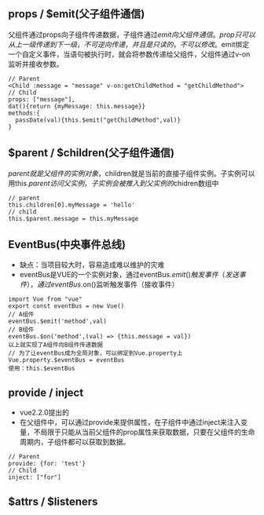 ## props / $emit(父子组件通信)

父组件通过props向子组件传递数据，子组件通过$emit向父组件通信。prop只可以从上一级传递到下一级，不可逆向传递，并且是只读的，不可以修改。$emit绑定一个自定义事件，当语句被执行时，就会将参数传递给父组件，父组件通过v-on监听并接收参数。
```
// Parent
<Child :message = "message" v-on:getChildMethod = "getChildMethod">
// Child
props: ["message"],
dat(){return {myMessage: this.message}}
methods:{
  passDate(val){this.$emit("getChildMethod",val)}
}
```

## $parent / $children(父子组件通信)

$parent就是父组件的实例对象，$children就是当前的直接子组件实例。子实例可以用this.$parent访问父实例，子实例会被推入到父实例的$chidren数组中
```
// parent
this.children[0].myMessage = 'hello'
// child
this.$parent.message = this.myMessage
```

## EventBus(中央事件总线)

- 缺点：当项目较大时，容易造成难以维护的灾难
- eventBus是VUE的一个实例对象，通过eventBus.$emit()触发事件（发送事件），通过eventBus.$on()监听触发事件（接收事件）
```
import Vue from "vue"
export const eventBus = new Vue()
// A组件
eventBus.$emit('method',val)
// B组件
eventBus.$on('method',(val) => {this.message = val})
以上就实现了A组件向B组件传递数据
// 为了让eventBus成为全局对象，可以绑定到Vue.property上
Vue.property.$eventBus = eventBus
使用：this.$eventBus
```

## provide / inject

- vue2.2.0提出的
- 在父组件中，可以通过provide来提供属性，在子组件中通过inject来注入变量，不局限于只能从当前父组件的prop属性来获取数据，只要在父组件的生命周期内，子组件都可以获取到数据。
```
// Parent
provide: {for: 'test'}
// Child
inject: ["for"]
```

## $attrs / $listeners


